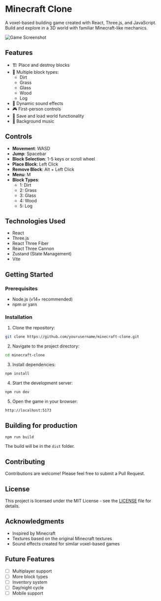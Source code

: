 # Minecraft Clone

A voxel-based building game created with React, Three.js, and JavaScript. Build and explore in a 3D world with familiar Minecraft-like mechanics.

![Game Screenshot](screenshot.png) <!-- You might want to add a screenshot of your game -->

## Features

- 🏗️ Place and destroy blocks
- 🎨 Multiple block types:
  - Dirt
  - Grass
  - Glass
  - Wood
  - Log
- 🎵 Dynamic sound effects
- 🎮 First-person controls
- 💾 Save and load world functionality
- 🎵 Background music

## Controls

- **Movement**: WASD
- **Jump**: Spacebar
- **Block Selection**: 1-5 keys or scroll wheel
- **Place Block**: Left Click
- **Remove Block**: Alt + Left Click
- **Menu**: M
- **Block Types**:
  - 1: Dirt
  - 2: Grass
  - 3: Glass
  - 4: Wood
  - 5: Log

## Technologies Used

- React
- Three.js
- React Three Fiber
- React Three Cannon
- Zustand (State Management)
- Vite

## Getting Started

### Prerequisites

- Node.js (v14+ recommended)
- npm or yarn

### Installation

1. Clone the repository:
```bash
git clone https://github.com/yourusername/minecraft-clone.git
```
2. Navigate to the project directory:
```bash
cd minecraft-clone
```
3. Install dependencies:
```bash
npm install
```
4. Start the development server:
```bash
npm run dev
```
5. Open the game in your browser:
```bash
http://localhost:5173
```
## Building for production
```bash
npm run build
```
The build will be in the `dist` folder.


## Contributing

Contributions are welcome! Please feel free to submit a Pull Request.

## License

This project is licensed under the MIT License - see the [LICENSE](LICENSE) file for details.

## Acknowledgments

- Inspired by Minecraft
- Textures based on the original Minecraft textures
- Sound effects created for similar voxel-based games

## Future Features

- [ ] Multiplayer support
- [ ] More block types
- [ ] Inventory system
- [ ] Day/night cycle
- [ ] Mobile support
